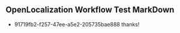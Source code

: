 ## OpenLocalization Workflow Test MarkDown
* 91719fb2-f257-47ee-a5e2-205735bae888 thanks!

<!--HONumber=Aug16_HO3-->


